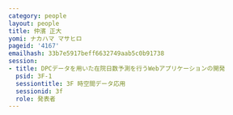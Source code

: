 ```yaml
---
category: people
layout: people
title: 仲濱 正大
yomi: ナカハマ マサヒロ
pageid: '4167'
emailhash: 33b7e5917beff6632749aab5c0b91738
session:
- title: DPCデータを用いた在院日数予測を行うWebアプリケーションの開発
  psid: 3F-1
  sessiontitle: 3F 時空間データ応用
  sessionid: 3f
  role: 発表者
---
```

